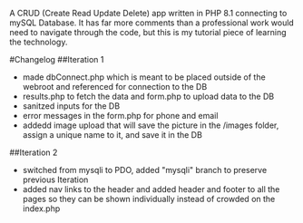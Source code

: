 A CRUD (Create Read Update Delete) app written in PHP 8.1 connecting to mySQL Database.
It has far more comments than a professional work would need to navigate through the code, but this is my tutorial piece of learning the technology.

#Changelog
##Iteration 1
- made dbConnect.php which is meant to be placed outside of the webroot and referenced for connection to the DB
- results.php to fetch the data and form.php to upload data to the DB
- sanitzed inputs for the DB
- error messages in the form.php for phone and email
- addedd image upload that will save the picture in the /images folder, assign a unique name to it, and save it in the DB

##Iteration 2
- switched from mysqli to PDO, added "mysqli" branch to preserve previous Iteration
- added nav links to the header and added header and footer to all the pages so they can be shown individually instead of crowded on the index.php
